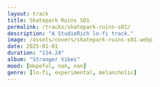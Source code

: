 ```yaml
---
layout: track
title: Skatepark Ruins S01
permalink: /tracks/skatepark-ruins-s01/
description: "A StudioRich lo-fi track."
image: /assets/covers/skatepark-ruins-s01.webp
date: 2025-01-01
duration: "114.24"
album: "Stranger Vibes"
mood: [Hopeful, nan, nan]
genre: [lo-fi, experimental, melancholic]
---
```

